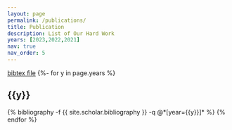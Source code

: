 ```yaml
---
layout: page
permalink: /publications/
title: Publication
description: List of Our Hard Work
years: [2023,2022,2021]
nav: true
nav_order: 5
---
```

<!-- _pages/publications.md -->
<div class="publications">
<a href="bib.bib">bibtex file</a>
{%- for y in page.years %}
  <h2 class="year">{{y}}</h2>
  {% bibliography -f {{ site.scholar.bibliography }} -q @*[year={{y}}]* %}
{% endfor %}

</div>
